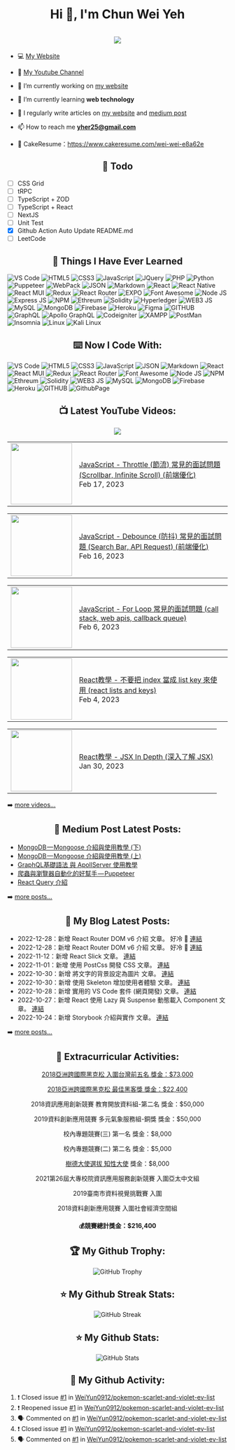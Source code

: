 <h1 align="center">Hi 👋, I'm Chun Wei Yeh <br><br> <img src="https://komarev.com/ghpvc/?username=weiyun0912&style=for-the-badge"> </h1>

- 💻 [My Website](https://weiyun0912.github.io/Wei-Docusaurus/)

- 🎥 [My Youtube Channel](https://www.youtube.com/channel/UCy1Q33r6POsxGTtZcOF--Fw)

- 🔭 I’m currently working on [my website](https://weiyun0912.github.io/Wei-Docusaurus/)

- 🌱 I’m currently learning **web technology**

- 📝 I regularly write articles on [my website](https://weiyun0912.github.io/Wei-Docusaurus/docs/intro) and [medium post](https://medium.com/@weiyun0912)

- 📫 How to reach me **yher25@gmail.com**

- 📓 CakeResume：https://www.cakeresume.com/wei-wei-e8a62e
  
<h2 align="center">📓 Todo </h2>  

- [ ] CSS Grid
- [ ] tRPC
- [ ] TypeScript + ZOD
- [ ] TypeScript + React
- [ ] NextJS
- [ ] Unit Test
- [x] Github Action Auto Update README.md
- [ ] LeetCode
  
<h2 align="center">📓 Things I Have Ever Learned </h2>  
<p>
   <img alt="VS Code" src="https://img.shields.io/badge/Visual_Studio_Code-0078D4?style=for-the-badge&logo=visual%20studio%20code&logoColor=white" />
   <img alt="HTML5" src="https://img.shields.io/badge/HTML5-E34F26?style=for-the-badge&logo=html5&logoColor=white" />
   <img alt="CSS3" src="https://img.shields.io/badge/CSS3-1572B6?style=for-the-badge&logo=css3&logoColor=white" />
   <img alt="JavaScript" src="https://img.shields.io/badge/JavaScript-323330?style=for-the-badge&logo=javascript&logoColor=F7DF1E" />
   <img alt="JQuery" src="https://img.shields.io/badge/jQuery-0769AD?style=for-the-badge&logo=jquery&logoColor=white" />
   <img alt="PHP" src="https://img.shields.io/badge/PHP-777BB4?style=for-the-badge&logo=php&logoColor=white" />
  <img alt="Python" src="https://img.shields.io/badge/Python-FFD43B?style=for-the-badge&logo=python&logoColor=blue" />
  <img alt="Puppeteer" src="https://img.shields.io/badge/Puppeteer-40B5A4?style=for-the-badge&logo=Puppeteer&logoColor=white" />
   <img alt="WebPack" src="https://img.shields.io/badge/Webpack-8DD6F9?style=for-the-badge&logo=Webpack&logoColor=white" />
   <img alt="JSON" src="https://img.shields.io/badge/json-5E5C5C?style=for-the-badge&logo=json&logoColor=white" />
   <img alt="Markdown" src="https://img.shields.io/badge/Markdown-000000?style=for-the-badge&logo=markdown&logoColor=white" />
   <img alt="React" src="https://img.shields.io/badge/React-20232A?style=for-the-badge&logo=react&logoColor=61DAFB" />
  <img alt="React Native" src="https://img.shields.io/badge/React_Native-20232A?style=for-the-badge&logo=react&logoColor=61DAFB" />
   <img alt="React MUI" src="https://img.shields.io/badge/Material%20UI-007FFF?style=for-the-badge&logo=mui&logoColor=white" />
   <img alt="Redux" src="https://img.shields.io/badge/Redux-593D88?style=for-the-badge&logo=redux&logoColor=white" />
   <img alt="React Router" src="https://img.shields.io/badge/React_Router-CA4245?style=for-the-badge&logo=react-router&logoColor=white" />
  <img alt="EXPO" src="https://img.shields.io/badge/Expo-1B1F23?style=for-the-badge&logo=expo&logoColor=white" />
   <img alt="Font Awesome" src="https://img.shields.io/badge/Font_Awesome-339AF0?style=for-the-badge&logo=fontawesome&logoColor=white" />
   <img alt="Node JS" src="https://img.shields.io/badge/Node.js-339933?style=for-the-badge&logo=nodedotjs&logoColor=white" />
   <img alt="Express JS" src="https://img.shields.io/badge/Express.js-000000?style=for-the-badge&logo=express&logoColor=white" />
   <img alt="NPM" src="https://img.shields.io/badge/npm-CB3837?style=for-the-badge&logo=npm&logoColor=white" />
   <img alt="Ethreum" src="https://img.shields.io/badge/Ethereum-3C3C3D?style=for-the-badge&logo=Ethereum&logoColor=white" />
   <img alt="Solidity" src="https://img.shields.io/badge/Solidity-e6e6e6?style=for-the-badge&logo=solidity&logoColor=black" />
   <img alt="Hyperledger" src="https://img.shields.io/badge/hyperledger-2F3134?style=for-the-badge&logo=hyperledger&logoColor=white" />
   <img alt="WEB3 JS" src="https://img.shields.io/badge/web3.js-F16822?style=for-the-badge&logo=web3.js&logoColor=white" />
   <img alt="MySQL" src="https://img.shields.io/badge/MySQL-005C84?style=for-the-badge&logo=mysql&logoColor=white" />
   <img alt="MongoDB" src="https://img.shields.io/badge/MongoDB-4EA94B?style=for-the-badge&logo=mongodb&logoColor=white" />
   <img alt="Firebase" src="https://img.shields.io/badge/firebase-ffca28?style=for-the-badge&logo=firebase&logoColor=black" />
    <img alt="Heroku" src="https://img.shields.io/badge/Heroku-430098?style=for-the-badge&logo=heroku&logoColor=white" />
   <img alt="Figma" src="https://img.shields.io/badge/Figma-F24E1E?style=for-the-badge&logo=figma&logoColor=white" />
   <img alt="GITHUB" src="https://img.shields.io/badge/GitHub-100000?style=for-the-badge&logo=github&logoColor=white" />
   <img alt="GraphQL" src="https://img.shields.io/badge/GraphQl-E10098?style=for-the-badge&logo=graphql&logoColor=white" />
   <img alt="Apollo GraphQL" src="https://img.shields.io/badge/Apollo%20GraphQL-311C87?&style=for-the-badge&logo=Apollo%20GraphQL&logoColor=white" />
   <img alt="Codeigniter" src="https://img.shields.io/badge/Codeigniter-EF4223?style=for-the-badge&logo=codeigniter&logoColor=white" />
   <img alt="XAMPP" src="https://img.shields.io/badge/Xampp-F37623?style=for-the-badge&logo=xampp&logoColor=white" />
  <img alt="PostMan" src="https://img.shields.io/badge/Postman-FF6C37?style=for-the-badge&logo=Postman&logoColor=white" />
  <img alt="Insomnia" src="https://img.shields.io/badge/Insomnia-5849be?style=for-the-badge&logo=Insomnia&logoColor=white" />
  <img alt="Linux" src="https://img.shields.io/badge/Linux-FCC624?style=for-the-badge&logo=linux&logoColor=black" />
  <img alt="Kali Linux" src="https://img.shields.io/badge/Kali_Linux-557C94?style=for-the-badge&logo=kali-linux&logoColor=white" />
  
</p>

<h2 align="center">⌨️ Now I Code With:</h2>
 <p>
  <img alt="VS Code" src="https://img.shields.io/badge/Visual_Studio_Code-0078D4?style=for-the-badge&logo=visual%20studio%20code&logoColor=white" />
  <img alt="HTML5" src="https://img.shields.io/badge/HTML5-E34F26?style=for-the-badge&logo=html5&logoColor=white" />
  <img alt="CSS3" src="https://img.shields.io/badge/CSS3-1572B6?style=for-the-badge&logo=css3&logoColor=white" />
  <img alt="JavaScript" src="https://img.shields.io/badge/JavaScript-323330?style=for-the-badge&logo=javascript&logoColor=F7DF1E" />
  <img alt="JSON" src="https://img.shields.io/badge/json-5E5C5C?style=for-the-badge&logo=json&logoColor=white" />
  <img alt="Markdown" src="https://img.shields.io/badge/Markdown-000000?style=for-the-badge&logo=markdown&logoColor=white" />
  <img alt="React" src="https://img.shields.io/badge/React-20232A?style=for-the-badge&logo=react&logoColor=61DAFB" />
  <img alt="React MUI" src="https://img.shields.io/badge/Material%20UI-007FFF?style=for-the-badge&logo=mui&logoColor=white" />
  <img alt="Redux" src="https://img.shields.io/badge/Redux-593D88?style=for-the-badge&logo=redux&logoColor=white" />
  <img alt="React Router" src="https://img.shields.io/badge/React_Router-CA4245?style=for-the-badge&logo=react-router&logoColor=white" />
  <img alt="Font Awesome" src="https://img.shields.io/badge/Font_Awesome-339AF0?style=for-the-badge&logo=fontawesome&logoColor=white" />
  <img alt="Node JS" src="https://img.shields.io/badge/Node.js-339933?style=for-the-badge&logo=nodedotjs&logoColor=white" />
  <img alt="NPM" src="https://img.shields.io/badge/npm-CB3837?style=for-the-badge&logo=npm&logoColor=white" />
  <img alt="Ethreum" src="https://img.shields.io/badge/Ethereum-3C3C3D?style=for-the-badge&logo=Ethereum&logoColor=white" />
  <img alt="Solidity" src="https://img.shields.io/badge/Solidity-e6e6e6?style=for-the-badge&logo=solidity&logoColor=black" />
  <img alt="WEB3 JS" src="https://img.shields.io/badge/web3.js-F16822?style=for-the-badge&logo=web3.js&logoColor=white" />
  <img alt="MySQL" src="https://img.shields.io/badge/MySQL-005C84?style=for-the-badge&logo=mysql&logoColor=white" />
  <img alt="MongoDB" src="https://img.shields.io/badge/MongoDB-4EA94B?style=for-the-badge&logo=mongodb&logoColor=white" />
  <img alt="Firebase" src="https://img.shields.io/badge/firebase-ffca28?style=for-the-badge&logo=firebase&logoColor=black" />
  <img alt="Heroku" src="https://img.shields.io/badge/Heroku-430098?style=for-the-badge&logo=heroku&logoColor=white" />
  <img alt="GITHUB" src="https://img.shields.io/badge/GitHub-100000?style=for-the-badge&logo=github&logoColor=white" />
  <img alt="GithubPage" src="https://img.shields.io/badge/GitHub%20Pages-222222?style=for-the-badge&logo=GitHub%20Pages&logoColor=white" />
</p>

<h2 align="center">📺 Latest YouTube Videos:</h2>

<div align="center">

[<img src="https://img.shields.io/badge/-Subscribe-red?style=for-the-badge&logo=youtube&logoColor=white"/>](https://www.youtube.com/channel/UCy1Q33r6POsxGTtZcOF--Fw?sub_confirmation=1)

</div>

<!-- YOUTUBE:START --><table><tr><td><a href="https://www.youtube.com/watch?v=IU83Qjax1AI"><img width="140px" src="https://i.ytimg.com/vi/IU83Qjax1AI/mqdefault.jpg"></a></td>
<td><a href="https://www.youtube.com/watch?v=IU83Qjax1AI">JavaScript - Throttle &lpar;節流&rpar; 常見的面試問題 &lpar;Scrollbar, Infinite Scroll&rpar; &lpar;前端優化&rpar;</a><br/>Feb 17, 2023</td></tr></table>
<table><tr><td><a href="https://www.youtube.com/watch?v=vCLobXMROZg"><img width="140px" src="https://i.ytimg.com/vi/vCLobXMROZg/mqdefault.jpg"></a></td>
<td><a href="https://www.youtube.com/watch?v=vCLobXMROZg">JavaScript - Debounce &lpar;防抖&rpar; 常見的面試問題 &lpar;Search Bar, API Request&rpar; &lpar;前端優化&rpar;</a><br/>Feb 16, 2023</td></tr></table>
<table><tr><td><a href="https://www.youtube.com/watch?v=smSZ4spzcrw"><img width="140px" src="https://i.ytimg.com/vi/smSZ4spzcrw/mqdefault.jpg"></a></td>
<td><a href="https://www.youtube.com/watch?v=smSZ4spzcrw">JavaScript - For Loop 常見的面試問題 &lpar;call stack, web apis, callback queue&rpar;</a><br/>Feb 6, 2023</td></tr></table>
<table><tr><td><a href="https://www.youtube.com/watch?v=-OfJ9igUubo"><img width="140px" src="https://i.ytimg.com/vi/-OfJ9igUubo/mqdefault.jpg"></a></td>
<td><a href="https://www.youtube.com/watch?v=-OfJ9igUubo">React教學 - 不要把 index 當成 list key 來使用 &lpar;react lists and keys&rpar;</a><br/>Feb 4, 2023</td></tr></table>
<table><tr><td><a href="https://www.youtube.com/watch?v=uH-UP7sksSQ"><img width="140px" src="https://i.ytimg.com/vi/uH-UP7sksSQ/mqdefault.jpg"></a></td>
<td><a href="https://www.youtube.com/watch?v=uH-UP7sksSQ">React教學 - JSX In Depth &lpar;深入了解 JSX&rpar;</a><br/>Jan 30, 2023</td></tr></table>
<!-- YOUTUBE:END -->

➡️ [more videos...](https://youtube.com/123123960)

<h2 align="center">📕 Medium Post Latest Posts:</h2>

<!-- BLOG-POST-LIST:START -->
- [MongoDB — Mongoose 介紹與使用教學 &lpar;下&rpar;](https://medium.com/@weiyun0912/mongodb-mongoose-%E4%BB%8B%E7%B4%B9%E8%88%87%E4%BD%BF%E7%94%A8%E6%95%99%E5%AD%B8-%E4%B8%8B-ace1d8307685?source=rss-d8aa3754f97a------2)
- [MongoDB — Mongoose 介紹與使用教學 &lpar;上&rpar;](https://medium.com/@weiyun0912/mongodb-mongoose-%E4%BB%8B%E7%B4%B9%E8%88%87%E4%BD%BF%E7%94%A8%E6%95%99%E5%AD%B8-%E4%B8%8A-a204be9d97e?source=rss-d8aa3754f97a------2)
- [GraphQL基礎語法 與 ApollServer 使用教學](https://medium.com/@weiyun0912/graphql%E5%9F%BA%E7%A4%8E%E8%AA%9E%E6%B3%95-%E8%88%87-apollserver-%E4%BD%BF%E7%94%A8%E6%95%99%E5%AD%B8-12483b31e35a?source=rss-d8aa3754f97a------2)
- [爬蟲與瀏覽器自動化的好幫手 — Puppeteer](https://medium.com/@weiyun0912/%E7%88%AC%E8%9F%B2%E8%88%87%E7%80%8F%E8%A6%BD%E5%99%A8%E8%87%AA%E5%8B%95%E5%8C%96%E7%9A%84%E5%A5%BD%E5%B9%AB%E6%89%8B-puppeteer-13bb5b572537?source=rss-d8aa3754f97a------2)
- [React Query 介紹](https://medium.com/@weiyun0912/react-query-%E4%BB%8B%E7%B4%B9-e97b8c9e7823?source=rss-d8aa3754f97a------2)
<!-- BLOG-POST-LIST:END -->

➡️ [more posts...](https://medium.com/@weiyun0912)

<h2 align="center">📕 My Blog Latest Posts:</h2>

<!-- UPDATE_WEISITE:START -->
- 2022-12-28：新增 React Router DOM v6 介紹 文章。 好冷 🥶 [連結](https://weiyun0912.github.io/Wei-Docusaurus/docs/React/Package/React-Router-Dom-v6)
- 2022-12-28：新增 React Router DOM v6 介紹 文章。 好冷 🥶 [連結](https://weiyun0912.github.io/Wei-Docusaurus/docs/React/Package/React-Router-Dom-v6)
- 2022-11-12：新增 React Slick 文章。 [連結](https://weiyun0912.github.io/Wei-Docusaurus/docs/React/Package/React-Slick)
- 2022-11-01：新增 使用 PostCss 開發 CSS 文章。 [連結](https://weiyun0912.github.io/Wei-Docusaurus/docs/JavaScript/postcss)
- 2022-10-30：新增 將文字的背景設定為圖片 文章。 [連結](https://weiyun0912.github.io/Wei-Docusaurus/docs/CSS/textImage)
- 2022-10-30：新增 使用 Skeleton 增加使用者體驗 文章。 [連結](https://weiyun0912.github.io/Wei-Docusaurus/docs/JavaScript/skeleton)
- 2022-10-28：新增 實用的 VS Code 套件 (網頁開發) 文章。 [連結](https://weiyun0912.github.io/Wei-Docusaurus/docs/VS%20Code/vsCodeExtensions)
- 2022-10-27：新增 React 使用 Lazy 與 Suspense 動態載入 Component 文章。 [連結](https://weiyun0912.github.io/Wei-Docusaurus/docs/React/Tips/React-Lazy)
- 2022-10-24：新增 Storybook 介紹與實作 文章。 [連結](https://weiyun0912.github.io/Wei-Docusaurus/docs/Stroybook/Storybook-Basic)
<!-- UPDATE_WEISITE:END -->

➡️ [more posts...](https://weiyun0912.github.io/Wei-Docusaurus/docs/intro)

<h2 align="center">🏅 Extracurricular Activities:</h2>
<p align="center">
  <a href="https://www.facebook.com/moeaidb/posts/1127813564049448/">2018亞洲跨國際黑克松 入圍台灣前五名 獎金：$73,000</a>
</p>
<p align="center">
  <a href="https://www.cna.com.tw/postwrite/detail/240145">2018亞洲跨國際黑克松 最佳黑客獎 獎金：$22,400</a>
</p>
<p align="center">
  2018資訊應用創新競賽 教育開放資料組-第二名 獎金：$50,000
</p>
<p align="center">
  2019資料創新應用競賽 多元氣象服務組-銅獎 獎金：$50,000
</p>
<p align="center">
  校內專題競賽(三) 第一名 獎金：$8,000
</p>
<p align="center">
  校內專題競賽(二) 第二名 獎金：$5,000
</p>
<p align="center">
  <a href="https://www.cna.com.tw/postwrite/detail/262726"  target="_blank" >樹德大使選拔 知性大使</a> 獎金：$8,000
</p>
<p align="center">
  2021第26屆大專校院資訊應用服務創新競賽 入圍亞太中文組
</p>
<p align="center">
  2019臺南市資料視覺挑戰賽 入圍
</p>
<p align="center">
  2018資料創新應用競賽 入圍社會經濟空間組
</p>

<h4 align="center">
  💰️競賽總計獎金：$216,400
</p>


<h2 align="center">🏆 My Github Trophy:</h2>
<p align="center">
  <img alt="GitHub Trophy" src="https://github-profile-trophy.vercel.app/?username=weiyun0912&theme=darkhub&title=MultiLanguage,Commits,Repositories,Stars,Followers,PullRequest&row=2&column=3&margin-w=10&margin-h=10" />
</p>

<h2 align="center">⭐️ My Github Streak Stats:</h2>
<p align="center">
  <img alt="GitHub Streak" src="https://github-readme-streak-stats.herokuapp.com/?user=WeiYun0912&theme=dark" />
</p>

<h2 align="center">⭐️ My Github Stats:</h2>
<p align="center">
<img  alt="GitHub Stats" src="https://github-readme-stats.vercel.app/api?username=weiyun0912&show_icons=true&theme=dracula&hide=issues&hide_border=true" />
</p>


<h2 align="center">👣 My Github Activity:</h2>

<!--START_SECTION:activity-->
1. ❗️ Closed issue [#1](https://github.com/WeiYun0912/pokemon-scarlet-and-violet-ev-list/issues/1) in [WeiYun0912/pokemon-scarlet-and-violet-ev-list](https://github.com/WeiYun0912/pokemon-scarlet-and-violet-ev-list)
2. ❗️ Reopened issue [#1](https://github.com/WeiYun0912/pokemon-scarlet-and-violet-ev-list/issues/1) in [WeiYun0912/pokemon-scarlet-and-violet-ev-list](https://github.com/WeiYun0912/pokemon-scarlet-and-violet-ev-list)
3. 🗣 Commented on [#1](https://github.com/WeiYun0912/pokemon-scarlet-and-violet-ev-list/issues/1) in [WeiYun0912/pokemon-scarlet-and-violet-ev-list](https://github.com/WeiYun0912/pokemon-scarlet-and-violet-ev-list)
4. ❗️ Closed issue [#1](https://github.com/WeiYun0912/pokemon-scarlet-and-violet-ev-list/issues/1) in [WeiYun0912/pokemon-scarlet-and-violet-ev-list](https://github.com/WeiYun0912/pokemon-scarlet-and-violet-ev-list)
5. 🗣 Commented on [#1](https://github.com/WeiYun0912/pokemon-scarlet-and-violet-ev-list/issues/1) in [WeiYun0912/pokemon-scarlet-and-violet-ev-list](https://github.com/WeiYun0912/pokemon-scarlet-and-violet-ev-list)
<!--END_SECTION:activity-->

